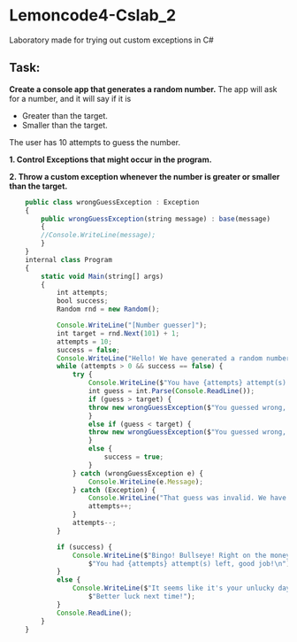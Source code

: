 # Lemoncode4-Cslab_2
Laboratory made for trying out custom exceptions in C#

## Task:
__Create a console app that generates a random number.__ The app will ask for a number, and it will say if it is
- Greater than the target.
- Smaller than the target.

The user has 10 attempts to guess the number.

__1. Control Exceptions that might occur in the program.__

__2. Throw a custom exception whenever the number is greater or smaller than the target.__

```javascript
    public class wrongGuessException : Exception
    {
        public wrongGuessException(string message) : base(message) 
        { 
        //Console.WriteLine(message);
        }
    }
    internal class Program
    {
        static void Main(string[] args)
        {
            int attempts;
            bool success;
            Random rnd = new Random();

            Console.WriteLine("[Number guesser]");
            int target = rnd.Next(101) + 1;
            attempts = 10;
            success = false;
            Console.WriteLine("Hello! We have generated a random number from 1 to 100! Try guessing it.");
            while (attempts > 0 && success == false) {
                try {
                    Console.WriteLine($"You have {attempts} attempt(s) left, guess carefully:");
                    int guess = int.Parse(Console.ReadLine());
                    if (guess > target) {
                    throw new wrongGuessException($"You guessed wrong, it is lesser than {guess}");
                    } 
                    else if (guess < target) {
                    throw new wrongGuessException($"You guessed wrong, it is greater than {guess}");
                    }
                    else {
                        success = true;
                    }
                } catch (wrongGuessException e) {
                    Console.WriteLine(e.Message);
                } catch (Exception) { 
                    Console.WriteLine("That guess was invalid. We have looked it over, make a valid guess next time.");
                    attempts++;
                }
                attempts--;
            }

            if (success) {
                Console.WriteLine($"Bingo! Bullseye! Right on the money! You guessed it just right\n" +
                    $"You had {attempts} attempt(s) left, good job!\n");
            }
            else {
                Console.WriteLine($"It seems like it's your unlucky day today... the number was {target}\n" +
                    $"Better luck next time!");
            }
            Console.ReadLine();
        }
    }
```
